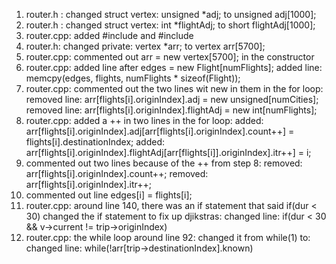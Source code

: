 1. router.h : changed struct vertex: unsigned *adj; to unsigned adj[1000];
2. router.h : changed struct vertex: int *flightAdj; to short flightAdj[1000];
3. router.cpp: added #include <cstring>  and #include <cstdlib>
4. router.h: changed private: vertex *arr; to vertex arr[5700];
5. router.cpp: commented out arr = new vertex[5700]; in the constructor
6. router.cpp: added line after edges = new Flight[numFlights];
      added line: memcpy(edges, flights, numFlights * sizeof(Flight));
7. router.cpp: commented out the two lines wit new in them in the for loop:
      removed line: arr[flights[i].originIndex].adj = new unsigned[numCities];
      removed line: arr[flights[i].originIndex].flightAdj = new int[numFlights];
8. router.cpp: added a ++ in two lines in the for loop:
    added: arr[flights[i].originIndex].adj[arr[flights[i].originIndex].count++] = flights[i].destinationIndex;
    added: arr[flights[i].originIndex].flightAdj[arr[flights[i]].originIndex].itr++] = i;
9. commented out two lines because of the ++ from step 8:
    removed: arr[flights[i].originIndex].count++;
    removed: arr[flights[i].originIndex].itr++;
10. commented out line edges[i] = flights[i];
11. router.cpp: around line 140, there was an if statement that said if(dur < 30)
    changed the if statement to fix up djikstras:
      changed line: if(dur < 30 && v->current != trip->originIndex)
12. router.cpp: the while loop around line 92: changed it from while(1) to:
      changed line: while(!arr[trip->destinationIndex].known)
